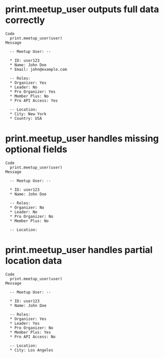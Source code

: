 # print.meetup_user outputs full data correctly

    Code
      print.meetup_user(user)
    Message
      
      -- Meetup User: --
      
      * ID: user123
      * Name: John Doe
      * Email: john@example.com
      
      -- Roles: 
      * Organizer: Yes
      * Leader: No
      * Pro Organizer: Yes
      * Member Plus: No
      * Pro API Access: Yes
      
      -- Location: 
      * City: New York
      * Country: USA

# print.meetup_user handles missing optional fields

    Code
      print.meetup_user(user)
    Message
      
      -- Meetup User: --
      
      * ID: user123
      * Name: John Doe
      
      -- Roles: 
      * Organizer: No
      * Leader: No
      * Pro Organizer: No
      * Member Plus: No
      
      -- Location: 

# print.meetup_user handles partial location data

    Code
      print.meetup_user(user)
    Message
      
      -- Meetup User: --
      
      * ID: user123
      * Name: John Doe
      
      -- Roles: 
      * Organizer: Yes
      * Leader: Yes
      * Pro Organizer: No
      * Member Plus: Yes
      * Pro API Access: No
      
      -- Location: 
      * City: Los Angeles


